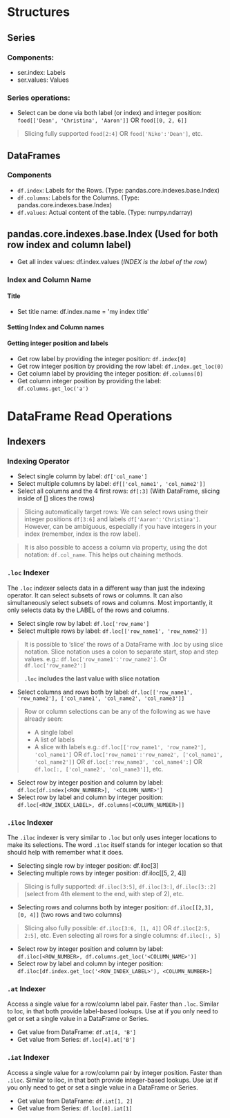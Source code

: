 Structures
===

Series
---

### Components:

+ ser.index: Labels
+ ser.values: Values

### Series operations:

+ Select can be done via both label (or index) and integer position: `food[['Dean', 'Christina', 'Aaron']]` OR `food[[0, 2, 6]]`

> Slicing fully supported `food[2:4]` OR `food['Niko':'Dean']`, etc.

DataFrames
---

### Components

+ `df.index`: Labels for the Rows. (Type: pandas.core.indexes.base.Index)
+ `df.columns`: Labels for the Columns. (Type: pandas.core.indexes.base.Index)
+ `df.values`: Actual content of the table. (Type: numpy.ndarray)

pandas.core.indexes.base.Index (Used for both row index and column label)
---

+ Get all index values: df.index.values (*INDEX is the label of the row*)

### Index and Column Name

#### Title

+ Set title name: df.index.name = 'my index title'

#### Setting Index and Column names

#### Getting integer position and labels

+ Get row label by providing the integer position: `df.index[0]`
+ Get row integer position by providing the row label: `df.index.get_loc(0)`
+ Get column label by providing the integer position: `df.columns[0]`
+ Get column integer position by providing the label: `df.columns.get_loc('a')`

DataFrame Read Operations
===

Indexers
---

### Indexing Operator

+ Select single column by label: `df['col_name']`
+ Select multiple columns by label: `df[['col_name1', 'col_name2']]`
+ Select all columns and the 4 first rows: `df[:3]` (With DataFrame, slicing inside of [] slices the rows)

> Slicing automatically target rows: We can select rows using their integer positions `df[3:6]` and labels `df['Aaron':'Christina']`. However, can be ambiguous, especially if you have integers in your index (remember, index is the row label).

> It is also possible to access a column via property, using the dot notation: `df.col_name`. This helps out chaining methods.

### `.loc` Indexer

The `.loc` indexer selects data in a different way than just the indexing operator. 
It can select subsets of rows or columns. It can also simultaneously select subsets of rows and columns. 
Most importantly, it only selects data by the LABEL of the rows and columns.

+ Select single row by label: `df.loc['row_name']`
+ Select multiple rows by label: `df.loc[['row_name1', 'row_name2']]`

> It is possible to ‘slice’ the rows of a DataFrame with .loc by using slice notation. Slice notation uses a colon to separate start, stop and step values.
> e.g.: `df.loc['row_name1':'row_name2']`. Or `df.loc['row_name2':]`
>
> **`.loc` includes the last value with slice notation**

+ Select columns and rows both by label: `df.loc[['row_name1', 'row_name2'], ['col_name1', 'col_name2', 'col_name3']]`

> Row or column selections can be any of the following as we have already seen:
> * A single label
> * A list of labels
> * A slice with labels
> e.g.: `df.loc[['row_name1', 'row_name2'], 'col_name1']` OR `df.loc['row_name1':'row_name2', ['col_name1', 'col_name2']]` OR `df.loc[:'row_name3', 'col_name4':]` OR `df.loc[:, ['col_name2', 'col_name3']]`, etc.

+ Select row by integer position and column by label: `df.loc[df.index[<ROW_NUMBER>], '<COLUMN_NAME>']`
+ Select row by label and column by integer position: `df.loc[<ROW_INDEX_LABEL>, df.columns[<COLUMN_NUMBER>]]`

### `.iloc` Indexer

The `.iloc` indexer is very similar to `.loc` but only uses integer locations to make its selections. The word `.iloc` itself stands for integer location so that should help with remember what it does.

+ Selecting single row by integer position: df.iloc[3]
+ Selecting multiple rows by integer position: df.iloc[[5, 2, 4]]

> Slicing is fully supported: `df.iloc[3:5]`, `df.iloc[3:]`, `df.iloc[3::2]` (select from 4th element to the end, with step of 2), etc.

+ Selecting rows and columns both by integer position: `df.iloc[[2,3], [0, 4]]` (two rows and two columns)

> Slicing also fully possible: `df.iloc[3:6, [1, 4]]` OR `df.iloc[2:5, 2:5]`, etc. Even selecting all rows for a single columns: `df.iloc[:, 5]`

+ Select row by integer position and column by label: `df.iloc[<ROW_NUMBER>, df.columns.get_loc('<COLUMN_NAME>')]`
+ Select row by label and column by integer position: `df.iloc[df.index.get_loc('<ROW_INDEX_LABEL>'), <COLUMN_NUMBER>]`

### `.at` Indexer

Access a single value for a row/column label pair. Faster than `.loc`.
Similar to loc, in that both provide label-based lookups. Use at if you only need to get or set a single value in a DataFrame or Series.

+ Get value from DataFrame: `df.at[4, 'B']`
+ Get value from Series: `df.loc[4].at['B']`

### `.iat` Indexer

Access a single value for a row/column pair by integer position. Faster than `.iloc`.
Similar to iloc, in that both provide integer-based lookups. Use iat if you only need to get or set a single value in a DataFrame or Series.

+  Get value from DataFrame: `df.iat[1, 2]`
+  Get value from Series: `df.loc[0].iat[1]`
